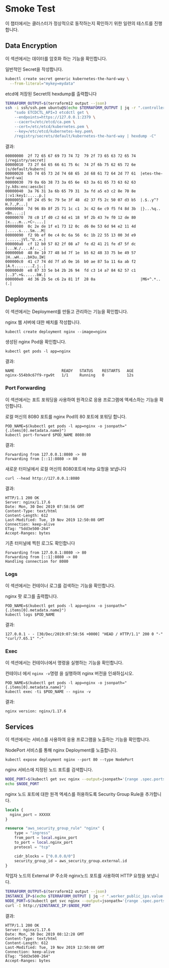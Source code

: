# Smoke Test

이 챕터에서는 클러스터가 정상적으로 동작하는지 확인하기 위한 일련의 테스트를 진행합니다.

## Data Encryption

이 섹션에서는 데이터를 암호화 하는 기능을 확인합니다.

일반적인 Secret을 작성합니다.

```bash
kubectl create secret generic kubernetes-the-hard-way \
  --from-literal="mykey=mydata"
```

etcd에 저장된 Secret의 hexdump를 출력합니다

```bash
TERRAFORM_OUTPUT=$(terraform12 output --json)
ssh -i ssh/ssh.pem ubuntu@$(echo $TERRAFORM_OUTPUT | jq -r ".controller_public_ips.value[0]") \
    "sudo ETCDCTL_API=3 etcdctl get \
    --endpoints=https://127.0.0.1:2379 \
    --cacert=/etc/etcd/ca.pem \
    --cert=/etc/etcd/kubernetes.pem \
    --key=/etc/etcd/kubernetes-key.pem\
    /registry/secrets/default/kubernetes-the-hard-way | hexdump -C"
```

결과:

```
00000000  2f 72 65 67 69 73 74 72  79 2f 73 65 63 72 65 74  |/registry/secret|
00000010  73 2f 64 65 66 61 75 6c  74 2f 6b 75 62 65 72 6e  |s/default/kubern|
00000020  65 74 65 73 2d 74 68 65  2d 68 61 72 64 2d 77 61  |etes-the-hard-wa|
00000030  79 0a 6b 38 73 3a 65 6e  63 3a 61 65 73 63 62 63  |y.k8s:enc:aescbc|
00000040  3a 76 31 3a 6b 65 79 31  3a fd a5 e3 c2 8e 70 8e  |:v1:key1:.....p.|
00000050  0f 24 d5 9c 79 5e 3f 48  d2 37 f5 2c 50 07 d3 b5  |.$..y^?H.7.,P...|
00000060  7d 96 8b 8f 25 71 1c c1  3c 42 6e c9 f5 f4 8d 3b  |}...%q..<Bn....;|
00000070  78 c0 1f d0 c2 6d e1 18  9f 2b 43 7e f0 12 de 80  |x....m...+C~....|
00000080  0c 2e de 1f e1 73 12 0c  d6 0e 53 6d 94 e2 11 4d  |.....s....Sm...M|
00000090  f2 9b ef 0e c4 0c 6a 56  6c 1b 22 55 13 00 3d e9  |......jVl."U..=.|
000000a0  cf 12 b0 57 82 2f 08 a7  fe d2 41 21 fe d7 5f dc  |...W./....A!.._.|
000000b0  48 8e 10 77 48 bd 7f 1e  b5 62 48 33 75 be 49 57  |H..wH....bH3u.IW|
000000c0  41 c7 74 dd 7f a5 0e 16  b0 ae 87 5a 11 6a ab f2  |A.t........Z.j..|
000000d0  e8 87 33 5e b4 2b 26 94  fd c3 14 a7 84 62 57 c1  |..3^.+&......bW.|
000000e0  4d 36 2b 5e c6 2a 81 1f  28 0a                    |M6+^.*..(.|
```

## Deployments

이 섹션에서는 Deployment를 만들고 관리하는 기능을 확인합니다.

nginx 웹 서버에 대한 배치를 작성합니다.

```
kubectl create deployment nginx --image=nginx
```

생성된 nginx Pod을 확인합니다.

```
kubectl get pods -l app=nginx
```

결과:

```
NAME                     READY   STATUS    RESTARTS   AGE
nginx-554b9c67f9-rgw9t   1/1     Running   0          12s
```

### Port Forwarding

이 섹션에서는 포트 포워딩을 사용하여 원격으로 응용 프로그램에 액세스하는 기능을 확인합니다.

로컬 머신의 8080 포트를 nginx Pod의 80 포트에 포워딩 합니다.

```
POD_NAME=$(kubectl get pods -l app=nginx -o jsonpath="{.items[0].metadata.name}")
kubectl port-forward $POD_NAME 8080:80
```

결과:

```
Forwarding from 127.0.0.1:8080 -> 80
Forwarding from [::1]:8080 -> 80
```

새로운 터미널에서 로컬 머신의 8080포트에 http 요청을 보냅니다

```
curl --head http://127.0.0.1:8080
```

결과:

```
HTTP/1.1 200 OK
Server: nginx/1.17.6
Date: Mon, 30 Dec 2019 07:58:56 GMT
Content-Type: text/html
Content-Length: 612
Last-Modified: Tue, 19 Nov 2019 12:50:08 GMT
Connection: keep-alive
ETag: "5dd3e500-264"
Accept-Ranges: bytes
```

기존 터미널에 찍힌 로그도 확인합니다

```
Forwarding from 127.0.0.1:8080 -> 80
Forwarding from [::1]:8080 -> 80
Handling connection for 8080
```

### Logs

이 섹션에서는 컨테이너 로그를 검색하는 기능을 확인합니다.

nginx 팟 로그를 출력합니다.

```
POD_NAME=$(kubectl get pods -l app=nginx -o jsonpath="{.items[0].metadata.name}")
kubectl logs $POD_NAME
```

결과:

```
127.0.0.1 - - [30/Dec/2019:07:58:56 +0000] "HEAD / HTTP/1.1" 200 0 "-" "curl/7.65.1" "-"
```

### Exec

이 섹션에서는 컨테이너에서 명령을 실행하는 기능을 확인합니다.

컨테이너 에서 `nginx -v`명령 을 실행하여 nginx 버전을 인쇄하십시오.

```
POD_NAME=$(kubectl get pods -l app=nginx -o jsonpath="{.items[0].metadata.name}")
kubectl exec -ti $POD_NAME -- nginx -v
```

결과:

```
nginx version: nginx/1.17.6
```

## Services

이 섹션에서는 서비스를 사용하여 응용 프로그램을 노출하는 기능을 확인합니다.

NodePort 서비스를 통해 nginx Deployment를 노출합니다.

```
kubectl expose deployment nginx --port 80 --type NodePort
```

nginx 서비스에 지정된 노드 포트를 검색합니다.

```bash
NODE_PORT=$(kubectl get svc nginx --output=jsonpath='{range .spec.ports[0]}{.nodePort}')
echo $NODE_PORT
```

nginx 노드 포트에 대한 원격 엑세스를 허용하도록 Security Group Rule을 추가합니다.

```terraform
locals {
  nginx_port = XXXXX
}

resource "aws_security_group_rule" "nginx" {
    type = "ingress"
    from_port = local.nginx_port
    to_port = local.nginx_port
    protocol = "tcp"

    cidr_blocks = ["0.0.0.0/0"]
    security_group_id = aws_security_group.external.id
}
```

작업자 노드의 External IP 주소와 nginx노드 포트를 사용하여 HTTP 요청을 보냅니다.

```bash
TERRAFORM_OUTPUT=$(terraform12 output --json)
INSTANCE_IP=$(echo $TERRAFORM_OUTPUT | jq -r ".worker_public_ips.value[0]")
NODE_PORT=$(kubectl get svc nginx --output=jsonpath='{range .spec.ports[0]}{.nodePort}')
curl -I http://$INSTANCE_IP:$NODE_PORT
```

결과:

```
HTTP/1.1 200 OK
Server: nginx/1.17.6
Date: Mon, 30 Dec 2019 08:12:28 GMT
Content-Type: text/html
Content-Length: 612
Last-Modified: Tue, 19 Nov 2019 12:50:08 GMT
Connection: keep-alive
ETag: "5dd3e500-264"
Accept-Ranges: bytes
```
